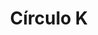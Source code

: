---
title: "Círculo K"
url: /san-luis-rio-colorado/circulo-k-avenida-francisco-eusebio-kino-y-26/
shop: comodidad
---
